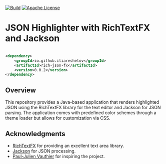 [![Build](https://github.com/iliareshetov/rich-json-fx/actions/workflows/build.yml/badge.svg)](https://github.com/iliareshetov/rich-json-fx/actions/workflows/build.yml)
[![Apache License](https://img.shields.io/github/license/iliareshetov/rich-json-fx)](https://github.com/iliareshetov/rich-json-fx/blob/main/LICENSE)

# JSON Highlighter with RichTextFX and Jackson

```xml

<dependency>
    <groupId>io.github.iliareshetov</groupId>
    <artifactId>rich-json-fx</artifactId>
    <version>0.0.2</version>
</dependency>
```

## Overview
This repository provides a Java-based application that renders highlighted JSON using the RichTextFX library for the text editor and Jackson for JSON parsing. 
The application comes with predefined color schemes through a theme loader but allows for customization via CSS.

## Acknowledgments
- [RichTextFX](https://github.com/FXMisc/RichTextFX) for providing an excellent text area library.
- [Jackson](https://github.com/FasterXML/jackson-core) for JSON processing.
- [Paul-Julien Vauthier](https://github.com/Leward) for inspiring the project.

